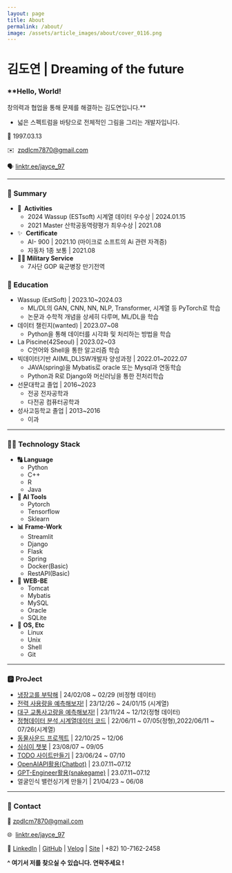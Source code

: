```yaml
---
layout: page
title: About
permalink: /about/
image: /assets/article_images/about/cover_0116.png
---
```


<!-- A medium inspired Jekyll blog theme. The basic idea came from the Ghost theme 
[Readium 2.0](http://www.svenread.com/readium-ghost-theme/). I use mediator on my own blog [The Base](blog.base68.com).

You can **download** the theme here:
[https://github.com/dirkfabisch/mediator](https://github.com/dirkfabisch/mediator) 

You can find out more info about customizing your Jekyll theme, as well as basic Jekyll usage documentation at [jekyllrb.com](http://jekyllrb.com/)

You can find the source code for the Jekyll new theme at: [github.com/jglovier/jekyll-new](https://github.com/jglovier/jekyll-new)

You can find the source code for Jekyll at [github.com/jekyll/jekyll](https://github.com/jekyll/jekyll) -->


# 김도연 **| Dreaming of the future**

### **Hello, World!
창의력과 협업을 통해 문제를 해결하는 김도연입니다.**

- 넓은 스펙트럼을 바탕으로
전체적인 그림을 그리는 개발자입니다.

🎂 1997.03.13

✉️  [zpdlcm7870@gmail.com](mailto:zpdlcm7870@gmail.com)

🗣️ [linktr.ee/jayce_97](https://linktr.ee/jayce_97)

---

### **🔎 Summary**

- **🧾  Activities**
    - 2024 Wassup (ESTsoft) 시계열 데이터 우수상 | 2024.01.15
    - 2021 Master 산학공동역량평가 최우수상 | 2021.08
- ✨  **Certificate**
    - AI- 900 | 2021.10 (마이크로 소프트의 Ai 관련 자격증)
    - 자동차 1종 보통 | 2021.08
- **🧑‍✈️ Military Service**
    - 7사단 GOP 육군병장 만기전역

### **🏫 Education**

- Wassup (EstSoft) | 2023.10~2024.03
    - ML/DL의 GAN, CNN, NN, NLP, Transformer, 시계열 등 PyTorch로 학습
    - 논문과 수학적 개념을 상세히 다루며, ML/DL을 학습
- 데이터 챌린지(wanted) | 2023.07~08
    - Python을 통해 데이터를 시각화 및 처리하는 방법을 학습
- La Piscine(42Seoul) | 2023.02~03
    - C언어와 Shell을 통한 알고리즘 학습
- 빅데이터기반 AI(ML,DL)SW개발자 양성과정 | 2022.01~2022.07
    - JAVA(spring)을 Mybatis로 oracle 또는 Mysql과 연동학습
    - Python과 R로 Django와 머신러닝을 통한 전처리학습
- 선문대학교 졸업 | 2016~2023
    - 전공 전자공학과
    - 다전공 컴퓨터공학과
- 성사고등학교 졸업 | 2013~2016
    - 이과

---

### **👨‍💻 Technology Stack**

- **🔠 Language**
    - Python
    - C++
    - R
    - Java
- **🤖 AI Tools**
    - Pytorch
    - Tensorflow
    - Sklearn
- **📊 Frame-Work**
    - Streamlit
    - Django
    - Flask
    - Spring
    - Docker(Basic)
    - RestAPI(Basic)
- 📄 **WEB-BE**
    - Tomcat
    - Mybatis
    - MySQL
    - Oracle
    - SQLite
- 🤖 **OS, Etc**
    - Linux
    - Unix
    - Shell
    - Git

---

### 🅿️ **ProJect**

- [냉장고를 부탁해](https://github.com/JamieSKinard/est_wassup_03) | 24/02/08 ~ 02/29 (비정형 데이터)
- [전력 사용량을 예측해보자!](https://github.com/Bong-HoonLee/EST_wassup01_TEAM4?tab=readme-ov-file) | 23/12/26 ~ 24/01/15 (시계열)
- [대구 교통사고량을 예측해보자!](https://github.com/pmz-q/est_wassup_01) | 23/11/24 ~ 12/12(정형 데이터)
- [정형데이터 분석,시계열데이터 코드](https://github.com/electronicguy97/python) | 22/06/11 ~ 07/05(정형),2022/06/11 ~ 07/26(시계열)
- [동물사운드 프로젝트](https://github.com/electronicguy97/AI) | 22/10/25 ~ 12/06
- [심심이 챗봇](https://github.com/electronicguy97/SimSim_chatbot) | 23/08/07 ~ 09/05
- [TODO 사이트만들기](https://github.com/electronicguy97/todo) | 23/06/24 ~ 07/10
- [OpenAIAPI활용(Chatbot)](https://github.com/electronicguy97/ChatBot) | 23.07.11~07.12
- [GPT-Engineer활용(snakegame)](https://github.com/electronicguy97/snakegame) | 23.07.11~07.12
- 얼굴인식 밸런싱기계 만들기 | 21/04/23 ~ 06/08

---

### **🖤 Contact**

📨  [zpdlcm7870@gmail.com](mailto:zpdlcm7870@gmail.com)

🌐  [linktr.ee/jayce_97](https://linktr.ee/jayce_97)

👔  [LinkedIn](https://www.linkedin.com/in/doyeon-kim-b28333283/) | [GitHub](https://github.com/electronicguy97) | [Velog](https://velog.io/@jayce_97) | [Site](https://doyeon.netlify.app) | +82) 10-7162-2458

**^  여기서 저를 찾으실 수 있습니다. 연락주세요 !**